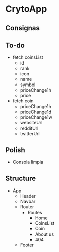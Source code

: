 # CrytoApp

## Consignas

## To-do

- fetch coinsList
  - id
  - rank
  - icon
  - name
  - symbol
  - priceChange1h
  - price
- fetch coin
  - priceChange1h
  - priceChange1d
  - priceChange1w
  - websiteUrl
  - redditUrl
  - twitterUrl

## Polish

- Consola limpia

## Structure

- App
  - Header
  - Navbar
  - Router
    - Routes
      - Home
      - CoinsList
      - Coin
      - About us
      - 404
  - Footer
